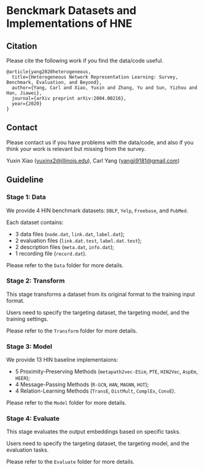 # Benckmark Datasets and Implementations of HNE

## Citation

Please cite the following work if you find the data/code useful.

```
@article{yang2020heterogeneous,
  title={Heterogeneous Network Representation Learning: Survey, Benchmark, Evaluation, and Beyond},
  author={Yang, Carl and Xiao, Yuxin and Zhang, Yu and Sun, Yizhou and Han, Jiawei},
  journal={arXiv preprint arXiv:2004.00216},
  year={2020}
}
```

## Contact

Please contact us if you have problems with the data/code, and also if you think your work is relevant but missing from the survey.

Yuxin Xiao (yuxinx2@illinois.edu), Carl Yang (yangji9181@gmail.com)

## Guideline

### Stage 1: Data

We provide 4 HIN benchmark datasets: ```DBLP```, ```Yelp```, ```Freebase```, and ```PubMed```.

Each dataset contains:
- 3 data files (```node.dat```, ```link.dat```, ```label.dat```);
- 2 evaluation files (```link.dat.test```, ```label.dat.test```);
- 2 description files (```meta.dat```, ```info.dat```);
- 1 recording file (```record.dat```).

Please refer to the ```Data``` folder for more details.

### Stage 2: Transform

This stage transforms a dataset from its original format to the training input format.

Users need to specify the targeting dataset, the targeting model, and the training settings.

Please refer to the ```Transform``` folder for more details.

### Stage 3: Model

We provide 13 HIN baseline implementaions: 
- 5 Proximity-Preserving Methods (```metapath2vec-ESim```, ```PTE```, ```HIN2Vec```, ```AspEm```, ```HEER```); 
- 4 Message-Passing Methods (```R-GCN```, ```HAN```, ```MAGNN```, ```HGT```); 
- 4 Relation-Learning Methods (```TransE```, ```DistMult```, ```ComplEx```, ```ConvE```).

Please refer to the ```Model``` folder for more details.

### Stage 4: Evaluate

This stage evaluates the output embeddings based on specific tasks. 

Users need to specify the targeting dataset, the targeting model, and the evaluation tasks.

Please refer to the ```Evaluate``` folder for more details.
